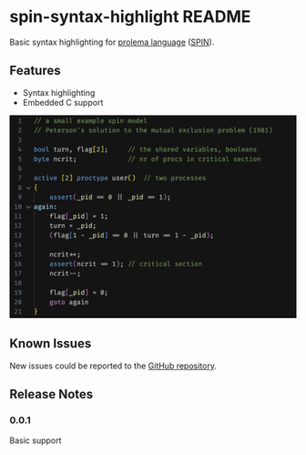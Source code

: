 # spin-syntax-highlight README

Basic syntax highlighting for [prolema language](https://spinroot.com/spin/Man/promela.html) ([SPIN](https://spinroot.com/spin/whatispin.html)).

## Features

- Syntax highlighting
- Embedded C support

![Highlight example](img/example.png)

## Known Issues
New issues could be reported to the [GitHub repository](https://github.com/mishapankin/spin-syntax-highlight/issues).

## Release Notes

### 0.0.1
Basic support
